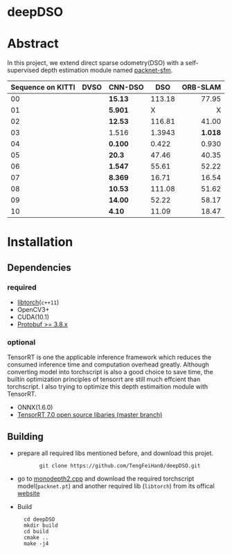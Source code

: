 # deepDSO

# Abstract
In this project, we extend direct sparse odometry(DSO) with a self-supervised depth estimation module named [packnet-sfm](https://github.com/TRI-ML/packnet-sfm). 

|Sequence on KITTI|DVSO|CNN-DSO|DSO|ORB-SLAM|
|---|---|---|---|---:|
|00||**15.13**|113.18|77.95|
|01||**5.901**|X|X|
|02||**12.53**|116.81|41.00|
|03||1.516|1.3943|**1.018**|
|04||**0.100**|0.422|0.930|
|05||**20.3**|47.46|40.35|
|06||**1.547**|55.61|52.22|
|07||**8.369**|16.71|16.54|
|08||**10.53**|111.08|51.62|
|09||**14.00**|52.22|58.17|
|10||**4.10**|11.09|18.47|
# Installation
## Dependencies
### required
- [libtorch](https://pytorch.org/get-started/locally/)(`c++11`)
- OpenCV3+
- CUDA(10.1)
- [Protobuf >= 3.8.x](https://github.com/google/protobuf/releases)
### optional
TensorRT is one the applicable inference framework which reduces the consumed inference time and computation overhead greatly. Although converting model into torchscript is also a good choice to save time, the builtin optimization principles of tensorrt are still much effcient than torchscript. I also trying to optimize this depth estimaition module with TensorRT.
- ONNX(1.6.0)
- [TensorRT 7.0 open source libaries (master branch)](https://github.com/NVIDIA/TensorRT/)

## Building
- prepare all required libs mentioned before, and download this projet.

             git clone https://github.com/TengFeiHan0/deepDSO.git 
- go to [monodepth2.cpp](https://github.com/TengFeiHan0/monodepth2.cpp) and download the required torchscript model(`packnet.pt`) and another required lib (`libtorch`) from its offical [website](https://pytorch.org/get-started/locally/)
- Build

		cd deepDSO
		mkdir build
		cd build
		cmake ..
		make -j4
